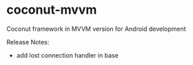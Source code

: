 # coconut-mvvm
Coconut framework in MVVM version for Android development

Release Notes:
- add lost connection handler in base
